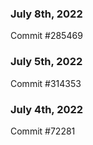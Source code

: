 ### July 8th, 2022

Commit #285469

### July 5th, 2022

Commit #314353


### July 4th, 2022

Commit #72281
